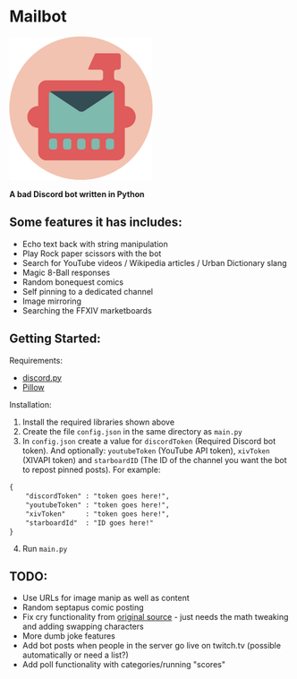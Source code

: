 # Mailbot

<img src='https://github.com/tekofu/Mailbot/raw/master/Assets/Circle-Icon.png'>

**A bad Discord bot written in Python**

## Some features it has includes:
- Echo text back with string manipulation
- Play Rock paper scissors with the bot
- Search for YouTube videos / Wikipedia articles / Urban Dictionary slang
- Magic 8-Ball responses
- Random bonequest comics
- Self pinning to a dedicated channel
- Image mirroring
- Searching the FFXIV marketboards

## Getting Started:
Requirements: 
- [discord.py](https://discordpy.readthedocs.io/en/latest/)
- [Pillow](https://pillow.readthedocs.io/en/stable/)

Installation:
1. Install the required libraries shown above
2. Create the file `config.json` in the same directory as `main.py`
3. In `config.json` create a value for `discordToken` (Required Discord bot token). And optionally: `youtubeToken` (YouTube API token), `xivToken` (XIVAPI token) and `starboardID` (The ID of the channel you want the bot to repost pinned posts). For example:
```
{
    "discordToken" : "token goes here!",
    "youtubeToken" : "token goes here!",
    "xivToken"     : "token goes here!",
    "starboardId"  : "ID goes here!"
}
```
4. Run `main.py`

## TODO:
- Use URLs for image manip as well as content
- Random septapus comic posting
- Fix cry functionality from [original source](https://github.com/dead-bird/apcry/blob/master/api/cry.js) - just needs the math tweaking and adding swapping characters
- More dumb joke features
- Add bot posts when people in the server go live on twitch.tv (possible automatically or need a list?)
- Add poll functionality with categories/running "scores"

